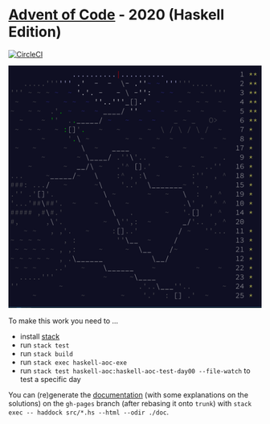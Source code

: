 # [Advent of Code](https://adventofcode.com) - 2020 (Haskell Edition)

[![CircleCI](https://circleci.com/gh/rolandtritsch/haskell-aoc-2020.svg?style=svg)](https://circleci.com/gh/rolandtritsch/haskell-aoc-2020)

![AoC](https://github.com/rolandtritsch/haskell-aoc-2020/blob/trunk/images/aoc-day25.png?raw=true)

To make this work you need to ...

* install [stack](https://www.haskellstack.org)
* run `stack test`
* run `stack build`
* run `stack exec haskell-aoc-exe`
* run `stack test haskell-aoc:haskell-aoc-test-day00 --file-watch` to test a specific day

You can (re)generate the [documentation](http://tedn.life/haskell-aoc-2020) (with some explanations on the solutions) on the `gh-pages` branch (after rebasing it onto `trunk`) with `stack exec -- haddock src/*.hs --html --odir ./doc`.
